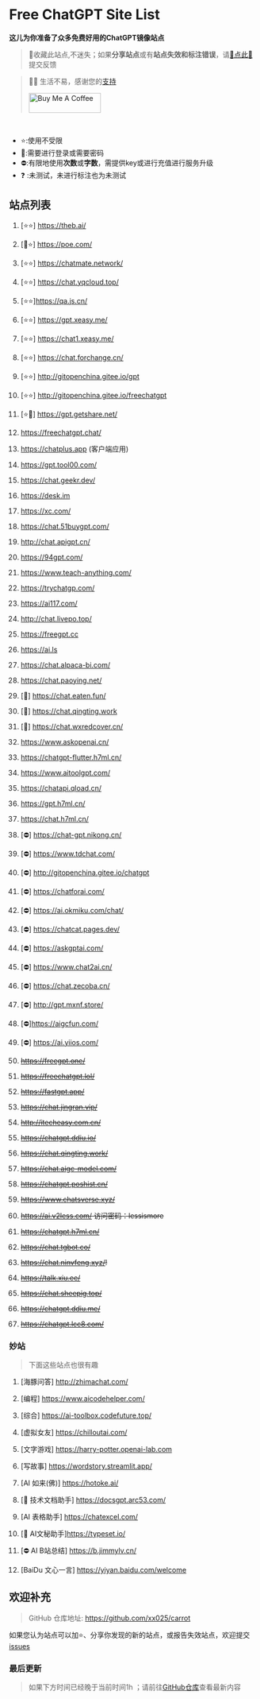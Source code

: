 # Free ChatGPT Site List

**这儿为你准备了众多免费好用的ChatGPT镜像站点**
> 🤭收藏此站点,不迷失；如果**分享站点**或有**站点失效和标注错误**，请[🌺点此🌺](https://github.com/xx025/carrot/issues)提交反馈

> 🧡🧡 生活不易，感谢您的[支持](https://xx025.github.io/pages/zs/)
>
><a href="https://xx025.github.io/pages/zs/" target="_blank"><img src="https://cdn.buymeacoffee.com/buttons/v2/default-blue.png" alt="Buy Me A Coffee" style="height: 40px !important;width: 145px !important;" ></a>

<br/>

- ⭐:使用不受限
- 🔑:需要进行登录或需要密码
- ⛔:有限地使用**次数**或**字数**，需提供key或进行充值进行服务升级
- ❓ :未测试，未进行标注也为未测试

## 站点列表

1. [⭐⭐] https://theb.ai/

2. [🔑⭐] https://poe.com/

3. [⭐⭐] https://chatmate.network/

4. [⭐⭐] https://chat.yqcloud.top/

5. [⭐⭐]https://qa.js.cn/

6. [⭐⭐] https://gpt.xeasy.me/

7. [⭐⭐] https://chat1.xeasy.me/

8. [⭐⭐] https://chat.forchange.cn/

9. [⭐⭐] http://gitopenchina.gitee.io/gpt

10. [⭐⭐] http://gitopenchina.gitee.io/freechatgpt

11. [⭐🔑] https://gpt.getshare.net/

12. https://freechatgpt.chat/

13. https://chatplus.app (客户端应用)

14. https://gpt.tool00.com/

15. https://chat.geekr.dev/

16. https://desk.im

17. https://xc.com/

18. https://chat.51buygpt.com/

19. http://chat.apigpt.cn/

20. https://94gpt.com/

21. https://www.teach-anything.com/

22. https://trychatgp.com/

23. https://ai117.com/

24. http://chat.livepo.top/

25. https://freegpt.cc

26. https://ai.ls

27. https://chat.alpaca-bi.com/

28. https://chat.paoying.net/

29. [🔑] https://chat.eaten.fun/

30. [🔑]  https://chat.qingting.work

31. [🔑] https://chat.wxredcover.cn/

32. https://www.askopenai.cn/

33. https://chatgpt-flutter.h7ml.cn/

34. https://www.aitoolgpt.com/

35. https://chatapi.qload.cn/

36. https://gpt.h7ml.cn/

37. https://chat.h7ml.cn/

38. [⛔] https://chat-gpt.nikong.cn/

39. [⛔] https://www.tdchat.com/

40. [⛔]  http://gitopenchina.gitee.io/chatgpt

41. [⛔] https://chatforai.com/

42. [⛔] https://ai.okmiku.com/chat/

43. [⛔] https://chatcat.pages.dev/

44. [⛔] https://askgptai.com/

45. [⛔] https://www.chat2ai.cn/

46. [⛔] https://chat.zecoba.cn/

47. [⛔] http://gpt.mxnf.store/

48. [⛔]https://aigcfun.com/

49. [⛔] https://ai.yiios.com/

50. ~~https://freegpt.one/~~

51. ~~https://freechatgpt.lol/~~

52. ~~https://fastgpt.app/~~

53. ~~https://chat.jingran.vip/~~

54. ~~http://itecheasy.com.cn/~~

55. ~~https://chatgpt.ddiu.io/~~

56. ~~https://chat.qingting.work/~~

57. ~~https://chat.aigc-model.com/~~

58. ~~https://chatgpt.poshist.cn/~~

59. ~~https://www.chatsverse.xyz/~~

60. ~~https://ai.v2less.com/ 访问密码：lessismore~~

61. ~~https://chatgpt.h7ml.cn/~~

62. ~~https://chat.tgbot.co/~~

63. ~~https://chat.ninvfeng.xyz/!~~

64. ~~https://talk.xiu.ee/~~

65. ~~https://chat.sheepig.top/~~

66. ~~https://chatgpt.ddiu.me/~~

67. ~~https://chatgpt.lcc8.com/~~

### 妙站

> 下面这些站点也很有趣

1. [海豚问答] http://zhimachat.com/

2. [编程] https://www.aicodehelper.com/

3. [综合] https://ai-toolbox.codefuture.top/

4. [虚拟女友] https://chilloutai.com/

5. [文字游戏] https://harry-potter.openai-lab.com

6. [写故事] https://wordstory.streamlit.app/

7. [AI 如来(佛)] https://hotoke.ai/

8. [🔑 技术文档助手] https://docsgpt.arc53.com/

9. [AI 表格助手] https://chatexcel.com/

10. [🔑 AI文秘助手]https://typeset.io/

11. [⛔ AI B站总结] https://b.jimmylv.cn/

12. [BaiDu 文心一言] https://yiyan.baidu.com/welcome

## 欢迎补充

> GitHub 仓库地址: https://github.com/xx025/carrot

如果您认为站点可以加⭐、分享你发现的新的站点，或报告失效站点，欢迎提交[issues](https://github.com/xx025/carrot/issues)

### 最后更新

> 如果下方时间已经晚于当前时间1h ；请前往[GitHub仓库](https://github.com/xx025/carrot)查看最新内容

